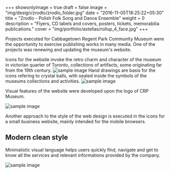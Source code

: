 +++
showonlyimage = true
draft = false
image = "img/design/zrodlo/zrodlo_folder.jpg"
date = "2016-11-05T18:25:22+05:30"
title = "Zrodlo - Polish Folk Song and Dance Ensemble"
weight = 0
description = "Flyers, CD labels and covers, posters, tickets, memorabilia publications."
cover = "img/portfolio/astellas/rollup_4_face.jpg"
+++

Projects executed for Cabbagetown Regent Park Community Museum were the opportunity to exercise publishing works in many media. One of the projects was renewing and updating the museum's website.
<!--more-->
Icons for the website invoke the retro charm and character of the museum in victorian quarter of Toronto, collections of artifacts, some originating far from the 19th century.
![sample image](/img/design/6_drawings.jpg)
Hand drawings are basis for the icons refering to crystal balls, with sealed inside the symbols of the museums collections and activities.
![sample image](/img/design/icons.jpg)

Visual features of the website were developed upon the logo of CRP Museum.

![sample image](/img/design/banner_2.gif)

Another approach to the style of the web design is executed in the icons for a small business website, mainly intended for the mobile browsers.

## Modern clean style

Minimalistic visual language helps users quickly find, navigate and get to know all the services and relevant informations provided by the company.

![sample image](/img/design/Jones_Laundry.jpg)
